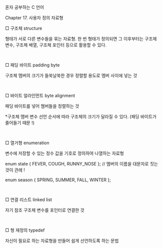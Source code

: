 혼자 공부하는 C 언어

Chapter 17. 사용자 정의 자료형

□ 구조체 structure

형태가 서로 다른 변수들을 묶는 자료형. 한 번 형태가 정의되면 그 이후부터는 구조체 변수, 구조체 배열, 구조체 포인터 등으로 활용할 수 있다.

​

□ 패딩 바이트 padding byte

구조체 멤버의 크기가 들쑥날쑥한 경우 정렬할 용도로 멤버 사이에 넣는 것

​

□ 바이트 얼라인먼트 byte alignment

패딩 바이트를 넣어 멤버들을 정렬하는 것

*구조체 멤버 변수 선언 순서에 따라 구조체의 크기가 달라질 수 있다. (패딩 바이트가 줄어들기 때문 !)

​

□ 열거형 enumeration

변수에 저장할 수 있는 정수 값을 기호로 정의하여 나열하는 자료형

enum state { FEVER, COUGH, RUNNY_NOSE }; // 멤버의 이름을 대문자로 짓는 것이 관례 !

enum season { SPRING, SUMMER, FALL, WINTER };

​

□ 연결 리스트 linked list

자기 참조 구조체 변수를 포인터로 연결한 것

​

□ 형 재정의 typedef

자신이 필요로 하는 자료형을 만들어 쉽게 선언하도록 하는 문법

​